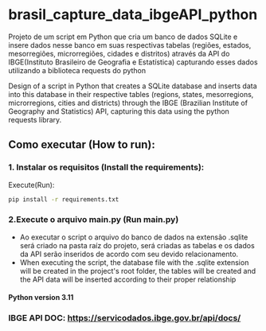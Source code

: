 # brasil_capture_data_ibgeAPI_python

Projeto de um script em Python que cria um banco de dados SQLite e insere dados nesse banco em suas respectivas tabelas 
(regiões, estados, mesorregiões, microrregiões, cidades e distritos) através da API do IBGE(Instituto Brasileiro de Geografia e Estatística) capturando 
esses dados utilizando a biblioteca requests do python

Design of a script in Python that creates a SQLite database and inserts data into this database in their 
respective tables (regions, states, mesorregions, microrregions, cities and districts) through the IBGE (Brazilian Institute of Geography and Statistics) API,
capturing this data using the python requests library.



## Como executar (How to run):

### 1. Instalar os requisitos (Install the requirements):

Execute(Run):

```bash
pip install -r requirements.txt
```

### 2.Execute o arquivo main.py (Run main.py)

- Ao executar o script o arquivo do banco de dados na extensão .sqlite será criado na pasta raíz do projeto, será criadas as tabelas e os dados da API serão inseridos de acordo com seu devido relacionamento.
- When executing the script, the database file with the .sqlite extension will be created in the project's root folder, the tables will be created and the API data will be inserted according to their proper relationship


#### Python version 3.11

### IBGE API DOC: https://servicodados.ibge.gov.br/api/docs/
